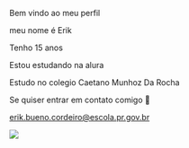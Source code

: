 Bem vindo ao meu perfil

meu nome é Erik 

Tenho 15 anos 

Estou estudando na alura 

Estudo no colegio Caetano Munhoz Da Rocha

Se quiser entrar em contato comigo 📧

erik.bueno.cordeiro@escola.pr.gov.br



![](https://media.tenor.com/3fTBWkv9OskAAAAC/thumbs-up-jim-carrey.gif)

